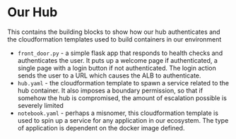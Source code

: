 # Our Hub

This contains the building blocks to show how our hub authenticates and the cloudformation templates used to build containers in our environment

* `front_door.py` - a simple flask app that responds to health checks and authenticates the user. It puts up a welcome page if authenticated, a single page with a login button if not authenticated. The login action sends the user to a URL which causes the ALB to authenticate.
* `hub.yaml` - the cloudformation template to spawn a service related to the hub container. It also imposes a boundary permission, so that if somehow the hub is compromised, the amount of escalation possible is severely limited
* `notebook.yaml` - perhaps a misnomer, this cloudformation template is used to spin up a service for any application in our ecosystem. The type of application is dependent on the docker image defined.
